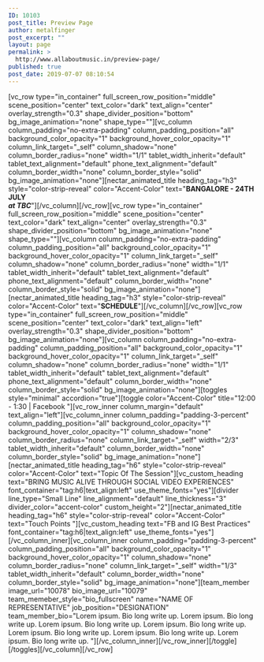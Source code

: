 ```yaml
---
ID: 10103
post_title: Preview Page
author: metalfinger
post_excerpt: ""
layout: page
permalink: >
  http://www.allaboutmusic.in/preview-page/
published: true
post_date: 2019-07-07 08:10:54
---
```

<p>[vc_row type="in_container" full_screen_row_position="middle" scene_position="center" text_color="dark" text_align="center" overlay_strength="0.3" shape_divider_position="bottom" bg_image_animation="none" shape_type=""][vc_column column_padding="no-extra-padding" column_padding_position="all" background_color_opacity="1" background_hover_color_opacity="1" column_link_target="_self" column_shadow="none" column_border_radius="none" width="1/1" tablet_width_inherit="default" tablet_text_alignment="default" phone_text_alignment="default" column_border_width="none" column_border_style="solid" bg_image_animation="none"][nectar_animated_title heading_tag="h3" style="color-strip-reveal" color="Accent-Color" text="<b>BANGALORE - 24TH JULY</br><I>at TBC</I></b>"][/vc_column][/vc_row][vc_row type="in_container" full_screen_row_position="middle" scene_position="center" text_color="dark" text_align="center" overlay_strength="0.3" shape_divider_position="bottom" bg_image_animation="none" shape_type=""][vc_column column_padding="no-extra-padding" column_padding_position="all" background_color_opacity="1" background_hover_color_opacity="1" column_link_target="_self" column_shadow="none" column_border_radius="none" width="1/1" tablet_width_inherit="default" tablet_text_alignment="default" phone_text_alignment="default" column_border_width="none" column_border_style="solid" bg_image_animation="none"][nectar_animated_title heading_tag="h3" style="color-strip-reveal" color="Accent-Color" text="<b>SCHEDULE</b>"][/vc_column][/vc_row][vc_row type="in_container" full_screen_row_position="middle" scene_position="center" text_color="dark" text_align="left" overlay_strength="0.3" shape_divider_position="bottom" bg_image_animation="none"][vc_column column_padding="no-extra-padding" column_padding_position="all" background_color_opacity="1" background_hover_color_opacity="1" column_link_target="_self" column_shadow="none" column_border_radius="none" width="1/1" tablet_width_inherit="default" tablet_text_alignment="default" phone_text_alignment="default" column_border_width="none" column_border_style="solid" bg_image_animation="none"][toggles style="minimal" accordion="true"][toggle color="Accent-Color" title="12:00 - 1:30    |    Facebook "][vc_row_inner column_margin="default" text_align="left"][vc_column_inner column_padding="padding-3-percent" column_padding_position="all" background_color_opacity="1" background_hover_color_opacity="1" column_shadow="none" column_border_radius="none" column_link_target="_self" width="2/3" tablet_width_inherit="default" column_border_width="none" column_border_style="solid" bg_image_animation="none"][nectar_animated_title heading_tag="h6" style="color-strip-reveal" color="Accent-Color" text="Topic Of The Session"][vc_custom_heading text="BRING MUSIC ALIVE THROUGH SOCIAL VIDEO EXPERIENCES" font_container="tag:h6|text_align:left" use_theme_fonts="yes"][divider line_type="Small Line" line_alignment="default" line_thickness="3" divider_color="accent-color" custom_height="2"][nectar_animated_title heading_tag="h6" style="color-strip-reveal" color="Accent-Color" text="Touch Points "][vc_custom_heading text="FB and IG Best Practices" font_container="tag:h6|text_align:left" use_theme_fonts="yes"][/vc_column_inner][vc_column_inner column_padding="padding-3-percent" column_padding_position="all" background_color_opacity="1" background_hover_color_opacity="1" column_shadow="none" column_border_radius="none" column_link_target="_self" width="1/3" tablet_width_inherit="default" column_border_width="none" column_border_style="solid" bg_image_animation="none"][team_member image_url="10078" bio_image_url="10079" team_memeber_style="bio_fullscreen" name="NAME OF REPRESENTATIVE" job_position="DESIGNATION" team_member_bio="Lorem ipsum. Bio long write up. Lorem ipsum. Bio long write up. Lorem ipsum. Bio long write up. Lorem ipsum. Bio long write up. Lorem ipsum. Bio long write up. Lorem ipsum. Bio long write up. Lorem ipsum. Bio long write up. "][/vc_column_inner][/vc_row_inner][/toggle][/toggles][/vc_column][/vc_row]</p>